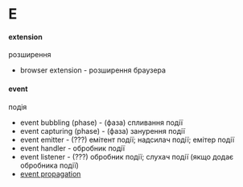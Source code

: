 # E

#### extension
розширення
  - browser extension - розширення браузера

#### event
подія
  - event bubbling (phase) - (фаза) спливання події
  - event capturing (phase) - (фаза) занурення події
  - event emitter - (???) емітент події; надсилач події; емітер події
  - event handler - обробник події
  - event listener - (???) обробник події; слухач події (якщо додає обробника події)
  - [event propagation](./P.md#propagation)
